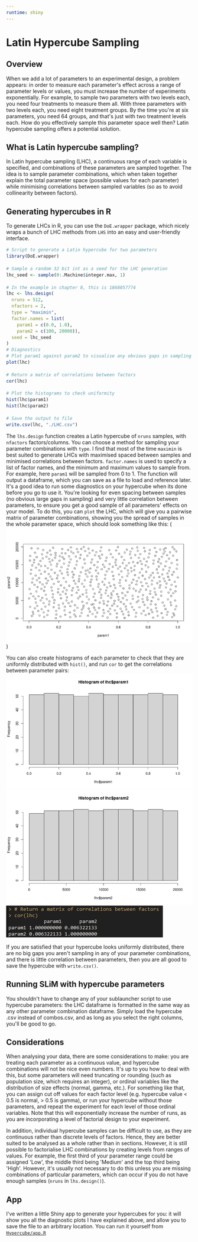```yaml
---
runtime: shiny
---
```



# Latin Hypercube Sampling

## Overview

When we add a lot of parameters to an experimental design, a problem appears: in order to 
measure each parameter's effect across a range of parameter levels or values, you must increase the 
number of experiments exponentially. For example, to sample two parameters with two levels each, 
you need four treatments to measure them all. With three parameters with two levels each, you need
eight treatment groups. By the time you're at six parameters, you need 64 groups, and that's just with 
two treatment levels each. How do you effectively sample this parameter space well then? Latin hypercube
sampling offers a potential solution. 

## What is Latin hypercube sampling?

In Latin hypercube sampling (LHC), a continuous range of each variable is specified, and combinations
of these parameters are sampled together. The idea is to sample parameter combinations, which when taken 
together explain the total parameter space (possible values for each parameter) while minimising 
correlations between sampled variables (so as to avoid collinearity between factors).

## Generating hypercubes in R

To generate LHCs in R, you can use the `DoE.wrapper` package, which nicely wraps a bunch of
LHC methods from `LHS` into an easy and user-friendly interface.


```r
# Script to generate a Latin hypercube for two parameters
library(DoE.wrapper)

# Sample a random 32 bit int as a seed for the LHC generation
lhc_seed <- sample(0:.Machine$integer.max, 1)

# In the example in chapter 8, this is 1868057774
lhc <- lhs.design(
  nruns = 512,
  nfactors = 2,
  type = "maximin",
  factor.names = list(
    param1 = c(0.0, 1.0),
    param2 = c(100, 20000)),
  seed = lhc_seed
)
# Diagnostics
# Plot param1 against param2 to visualise any obvious gaps in sampling and correlations
plot(lhc)

# Return a matrix of correlations between factors
cor(lhc)

# Plot the histograms to check uniformity
hist(lhc$param1)
hist(lhc$param2)

# Save the output to file
write.csv(lhc, "./LHC.csv")
```

The `lhs.design` function creates a Latin hypercube of `nruns` samples, with `nfactors` factors/columns.
You can choose a method for sampling your parameter combinations with `type`. I find that most of the time 
`maximin` is best suited to generate LHCs with maximised spaced between samples and minimised correlations
between factors. `factor.names` is used to specify a list of factor names, and the minimum and maximum values
to sample from. For example, here `param1` will be sampled from 0 to 1. 
The function will output a dataframe, which you can save as a file to load and reference later.
It's a good idea to run some diagnostics on your hypercube when its done before you go to use it. You're looking for 
even spacing between samples (no obvious large gaps in sampling) and very little correlation between parameters,
to ensure you get a good sample of all parameters' effects on your model. To do this, you can `plot` the LHC,
which will give you a pairwise matrix of parameter combinations, showing you the spread of samples in the whole
parameter space, which should look something like this:
(![](images/chapter8/lhc_plot.png))

You can also create histograms of each parameter to check that they are uniformly distributed with `hist()`, and
run `cor` to get the correlations between parameter pairs:
![](images/chapter8/lhc_hist_param1.png)
![](images/chapter8/lhc_hist_param2.png)
![](images/chapter8/lhc_cor.png)


If you are satisfied that your hypercube looks uniformly distributed, there are no big gaps you aren't sampling in any of your 
parameter combinations, and there is little correlation between parameters, then you are all good to save the hypercube with
`write.csv()`.



## Running SLiM with hypercube parameters

You shouldn't have to change any of your sublauncher script to use hypercube parameters: the LHC dataframe is formatted in the 
same way as any other parameter combination dataframe. Simply load the hypercube .csv instead of combos.csv, and as long as you
select the right columns, you'll be good to go.


## Considerations

When analysing your data, there are some considerations to make: you are treating each parameter as a continuous value, and 
hypercube combinations will not be nice even numbers. It's up to you how to deal with this, but some parameters will need
truncating or rounding (such as population size, which requires an integer), or ordinal variables like the distribution of 
size effects (normal, gamma, etc.). For something like that, you can assign cut off values for each factor level (e.g. hypercube
value < 0.5 is normal, > 0.5 is gamma), or run your hypercube without those parameters, and repeat the experiment for each level 
of those ordinal variables. Note that this will exponentially increase the number of runs, as you are incorporating a level of 
factorial design to your experiment.

In addition, individual hypercube samples can be difficult to use, as they are continuous rather than discrete levels of factors.
Hence, they are better suited to be analysed as a whole rather than in sections. However, it is still possible to factorialise LHC
combinations by creating levels from ranges of values. For example, the first third of your parameter range could be assigned 'Low',
the middle third being 'Medium' and the top third being 'High'. However, it's usually not necessary to do this unless you are missing 
combinations of particular parameters, which can occur if you do not have enough samples (`nruns` in `lhs.design()`). 


## App 

I've written a little Shiny app to generate your hypercubes for you: it will show you all the diagnostic plots I have explained above,
and allow you to save the file to an arbitrary location. You can run it yourself from [`Hypercube/app.R`](https://github.com/nobrien97/PolygenicSLiMBook/blob/main/src/Hypercube/app.R)
